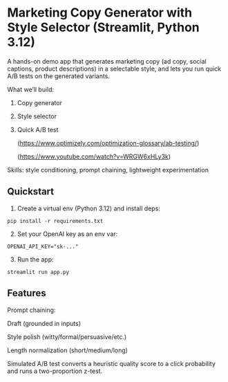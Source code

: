 # Marketing Copy Generator with Style Selector (Streamlit, Python 3.12)

A hands-on demo app that generates marketing copy (ad copy, social captions, product descriptions) in a selectable style,
and lets you run quick A/B tests on the generated variants.

What we’ll build: 
1. Copy generator
2. Style selector 
3. Quick A/B test 

   (https://www.optimizely.com/optimization-glossary/ab-testing/)

   (https://www.youtube.com/watch?v=WRGW6xHLy3k)

Skills: style conditioning, prompt chaining, lightweight experimentation

## Quickstart

1) Create a virtual env (Python 3.12) and install deps:
```
pip install -r requirements.txt
```

2) Set your OpenAI key as an env var:
```
OPENAI_API_KEY="sk-..."
```

3) Run the app:
```
streamlit run app.py
```

## Features
Prompt chaining:

Draft (grounded in inputs)

Style polish (witty/formal/persuasive/etc.)

Length normalization (short/medium/long)

Simulated A/B test converts a heuristic quality score to a click probability and runs a two-proportion z-test.
